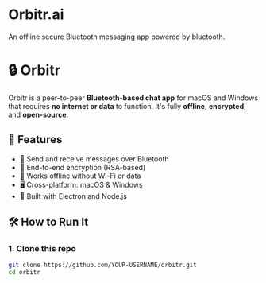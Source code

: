 # Orbitr.ai
An offline secure Bluetooth messaging app powered by bluetooth.
# 🔒 Orbitr

Orbitr is a peer-to-peer **Bluetooth-based chat app** for macOS and Windows that requires **no internet or data** to function. It's fully **offline**, **encrypted**, and **open-source**.

## 🚀 Features

- 💬 Send and receive messages over Bluetooth
- 🔐 End-to-end encryption (RSA-based)
- 📡 Works offline without Wi-Fi or data
- 🖥️ Cross-platform: macOS & Windows
- 🧩 Built with Electron and Node.js

## 🛠 How to Run It

### 1. Clone this repo

```bash
git clone https://github.com/YOUR-USERNAME/orbitr.git
cd orbitr

